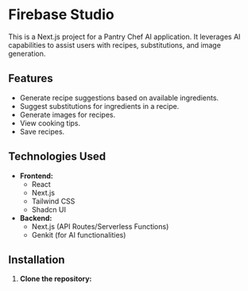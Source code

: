 # Firebase Studio

This is a Next.js project for a Pantry Chef AI application. It leverages AI capabilities to assist users with recipes, substitutions, and image generation.

## Features

*   Generate recipe suggestions based on available ingredients.
*   Suggest substitutions for ingredients in a recipe.
*   Generate images for recipes.
*   View cooking tips.
*   Save recipes.

## Technologies Used

*   **Frontend:**
    *   React
    *   Next.js
    *   Tailwind CSS
    *   Shadcn UI
*   **Backend:**
    *   Next.js (API Routes/Serverless Functions)
    *   Genkit (for AI functionalities)

## Installation

1.  **Clone the repository:**


